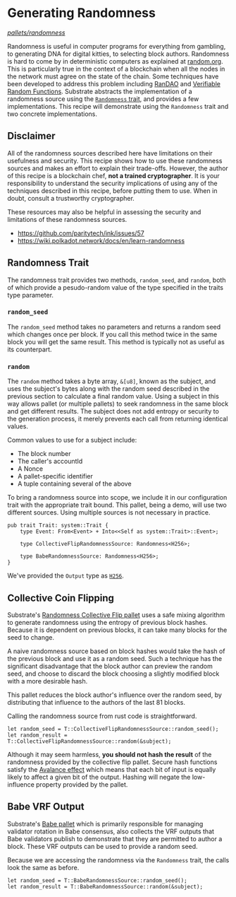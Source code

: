 # Generating Randomness
*[pallets/randomness](https://github.com/substrate-developer-hub/recipes/tree/master/pallets/randomness/)*

Randomness is useful in computer programs for everything from gambling, to generating DNA for digital kitties, to selecting block authors. Randomness is hard to come by in deterministic computers as explained at [random.org](https://www.random.org/randomness/). This is particularly true in the context of a blockchain when all the nodes in the network must agree on the state of the chain. Some techniques have been developed to address this problem including [RanDAO](https://github.com/randao/randao) and [Verifiable Random Functions](https://en.wikipedia.org/wiki/Verifiable_random_function). Substrate abstracts the implementation of a randomness source using the [`Randomness` trait](https://substrate.dev/rustdocs/master/frame_support/traits/trait.Randomness.html), and provides a few implementations. This recipe will demonstrate using the `Randomness` trait and two concrete implementations.

## Disclaimer

All of the randomness sources described here have limitations on their usefulness and security. This recipe shows how to use these randomness sources and makes an effort to explain their trade-offs. However, the author of this recipe is a blockchain chef, **not a trained cryptographer**. It is your responsibility to understand the security implications of using any of the techniques described in this recipe, before putting them to use. When in doubt, consult a trustworthy cryptographer.

These resources may also be helpful in assessing the security and limitations of these randomness sources.

* https://github.com/paritytech/ink/issues/57
* https://wiki.polkadot.network/docs/en/learn-randomness

## Randomness Trait

The randomness trait provides two methods, `random_seed`, and `random`, both of which provide a pesudo-random value of the type specified in the traits type parameter.

### `random_seed`

The `random_seed` method takes no parameters and returns a random seed which changes once per block. If you call this method twice in the same block you will get the same result. This method is typically not as useful as its counterpart.

### `random`

The `random` method takes a byte array, `&[u8]`, known as the subject, and uses the subject's bytes along with the random seed described in the previous section to calculate a final random value. Using a subject in this way allows pallet (or multiple pallets) to seek randomness in the same block and get different results. The subject does not add entropy or security to the generation process, it merely prevents each call from returning identical values.

Common values to use for a subject include:
* The block number
* The caller's accountId
* A Nonce
* A pallet-specific identifier
* A tuple containing several of the above

To bring a randomness source into scope, we include it in our configuration trait with the appropriate trait bound. This pallet, being a demo, will use two different sources. Using multiple sources is not necessary in practice.

```rust, ignore
pub trait Trait: system::Trait {
	type Event: From<Event> + Into<<Self as system::Trait>::Event>;

	type CollectiveFlipRandomnessSource: Randomness<H256>;

	type BabeRandomnessSource: Randomness<H256>;
}
```

We've provided the `Output` type as [`H256`](https://substrate.dev/rustdocs/master/sp_core/struct.H256.html).

## Collective Coin Flipping

Substrate's [Randomness Collective Flip pallet](https://substrate.dev/rustdocs/master/pallet_randomness_collective_flip/index.html) uses a safe mixing algorithm to generate randomness using the entropy of previous block hashes. Because it is dependent on previous blocks, it can take many blocks for the seed to change.

A naive randomness source based on block hashes would take the hash of the previous block and use it as a random seed. Such a technique has the significant disadvantage that the block author can preview the random seed, and choose to discard the block choosing a slightly modified block with a more desirable hash.

This pallet reduces the block author's influence over the random seed, by distributing that influence to the authors of the last 81 blocks.

Calling the randomness source from rust code is straightforward.

```rust, ignore
let random_seed = T::CollectiveFlipRandomnessSource::random_seed();
let random_result = T::CollectiveFlipRandomnessSource::random(&subject);
```

Although it may seem harmless, **you should not hash the result** of the randomness provided by the collective flip pallet. Secure hash functions satisfy the [Avalance effect](https://en.wikipedia.org/wiki/Avalanche_effect) which means that each bit of input is equally likely to affect a given bit of the output. Hashing will negate the low-influence property provided by the pallet.

## Babe VRF Output

Substrate's [Babe pallet](https://substrate.dev/rustdocs/master/pallet_babe/index.html) which is primarily responsible for managing validator rotation in Babe consensus, also collects the VRF outputs that Babe validators publish to demonstrate that they are permitted to author a block. These VRF outputs can be used to provide a random seed.

Because we are accessing the randomness via the `Randomness` trait, the calls look the same as before.

```rust, ignore
let random_seed = T::BabeRandomnessSource::random_seed();
let random_result = T::BabeRandomnessSource::random(&subject);
```
